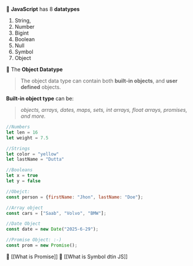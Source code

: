 
📌 **JavaScript** has 8 **datatypes**
1. String,
2. Number
3. Bigint
4. Boolean
5. Null
6. Symbol
7. Object

💁 The **Object Datatype**
> The object data type can contain both **built-in objects**, and **user defined** objects.

**Built-in object type** can be: 
>*objects, arrays, dates, maps, sets, int arrays, float arrays, promises, and more.*

```js
//Numbers
let len = 16
let weight = 7.5

//Strings
let color = "yellow"
let lastName = "Dutta"

//Booleans
let x = true
let y = false

//Obejct:
const person = {firstName: "Jhon", lastName: "Doe"};

//Array object
const cars = ["Saab", "Volvo", "BMW"];

//Date Object
const date = new Date("2025-6-29");

//Promise Object: :-)
const prom = new Promise();
```

🤔 [[What is Promise]]
🤔 [[What is Symbol dtin JS]]
